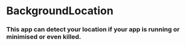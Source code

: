 # BackgroundLocation

### This app can detect your location if your app is running or minimised or even killed.
